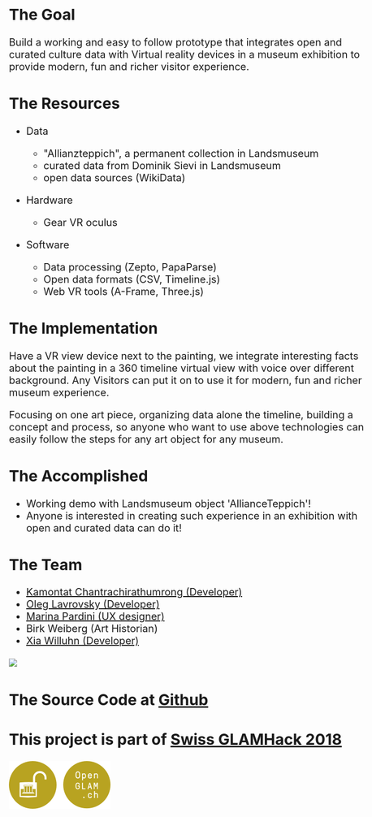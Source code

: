## The Goal

Build a working and easy to follow prototype that integrates open and curated culture data with Virtual reality devices in a museum exhibition to provide modern, fun and richer visitor experience.

## The Resources
- Data
  - "Allianzteppich", a permanent collection in Landsmuseum
  - curated data from Dominik Sievi in Landsmuseum
  - open data sources (WikiData)

- Hardware 
  - Gear VR oculus

- Software
  - Data processing (Zepto, PapaParse)
  - Open data formats (CSV, Timeline.js)
  - Web VR tools (A-Frame, Three.js)

## The Implementation

Have a VR view device next to the painting, we integrate interesting facts about the painting in a 360 timeline virtual view with voice over different background. Any Visitors can put it on to use it for modern, fun and richer museum experience.

Focusing on one art piece, organizing data alone the timeline, building a concept and process, so anyone who want to use above technologies can easily follow the steps for any art object for any museum.
 

## The Accomplished

- Working demo with Landsmuseum object 'AllianceTeppich'!
- Anyone is interested in creating such experience in an exhibition with open and curated data can do it!


## The Team

- [Kamontat Chantrachirathumrong (Developer)](https://github.com/kamontat)
- [Oleg Lavrovsky (Developer)](https://github.com/loleg)
- [Marina Pardini (UX designer)](http://www.marinapardini.com/)
- Birk Weiberg (Art Historian)
- [Xia Willuhn (Developer)](https://github.com/xwilluhn)

<img src='./assets/alliance-teppich.jpg'>

## The Source Code at [Github](https://github.com/we-art-o-nauts)

## This project is part of [Swiss GLAMHack 2018](https://glam.opendata.ch/)
[![icon](./assets/glam2-200.png)](http://make.opendata.ch/wiki/event:2018-10)

<style>
body {
  font-size: 20px;
}
h1 {
  color: blue;
}
</style>
